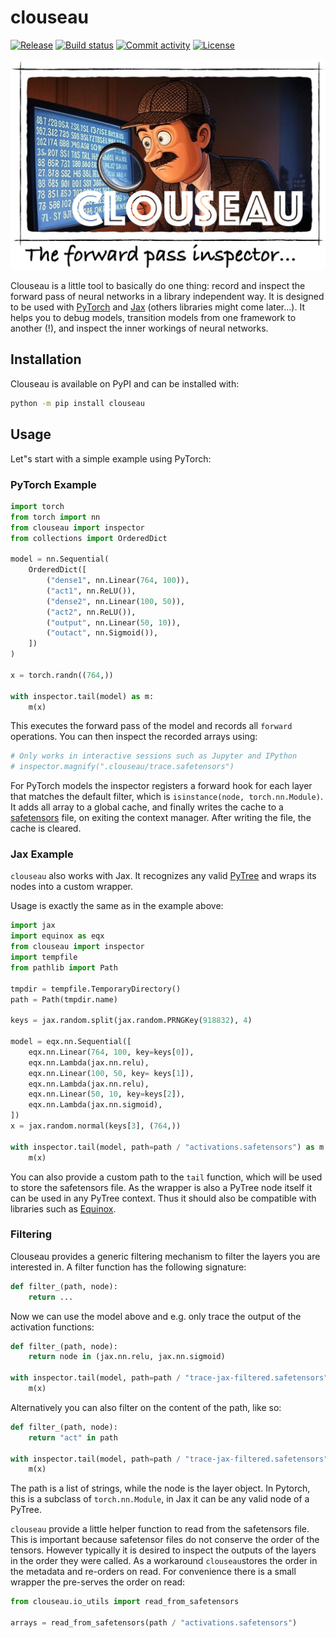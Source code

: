 # clouseau

[![Release](https://img.shields.io/github/v/release/adonath/clouseau)](https://img.shields.io/github/v/release/adonath/clouseau)
[![Build status](https://img.shields.io/github/actions/workflow/status/adonath/clouseau/main.yml?branch=main)](https://github.com/adonath/clouseau/actions/workflows/main.yml?query=branch%3Amain)
[![Commit activity](https://img.shields.io/github/commit-activity/m/adonath/clouseau)](https://img.shields.io/github/commit-activity/m/adonath/clouseau)
[![License](https://img.shields.io/github/license/adonath/clouseau)](https://img.shields.io/github/license/adonath/clouseau)

![clouseau-banner](_static/clouseau-banner.jpg)

Clouseau is a little tool to basically do one thing: record and inspect the forward pass
of neural networks in a library independent way. It is designed to be used with [PyTorch](https://pytorch.org/)
and [Jax](https://docs.jax.dev/) (others libraries might come later...).
It helps you to debug models, transition models from one framework to another (!),
and inspect the inner workings of neural networks.

## Installation

Clouseau is available on PyPI and can be installed with:

```bash
python -m pip install clouseau
```

## Usage

Let"s start with a simple example using PyTorch:

### PyTorch Example

```python
import torch
from torch import nn
from clouseau import inspector
from collections import OrderedDict

model = nn.Sequential(
    OrderedDict([
        ("dense1", nn.Linear(764, 100)),
        ("act1", nn.ReLU()),
        ("dense2", nn.Linear(100, 50)),
        ("act2", nn.ReLU()),
        ("output", nn.Linear(50, 10)),
        ("outact", nn.Sigmoid()),
    ])
)

x = torch.randn((764,))

with inspector.tail(model) as m:
    m(x)
```

This executes the forward pass of the model and records all `forward` operations. You can then inspect the recorded arrays using:

```python
# Only works in interactive sessions such as Jupyter and IPython
# inspector.magnify(".clouseau/trace.safetensors")
```

For PyTorch models the inspector registers a forward hook for each layer that matches the default filter, which is
`isinstance(node, torch.nn.Module)`. It adds all array to a global cache, and finally writes the cache
to a [safetensors]() file, on exiting the context manager. After writing the file, the cache is cleared.

### Jax Example

`clouseau` also works with Jax. It recognizes any valid [PyTree](https://docs.jax.dev/en/latest/pytrees.html) and wraps
its nodes into a custom wrapper.

Usage is exactly the same as in the example above:

```python
import jax
import equinox as eqx
from clouseau import inspector
import tempfile
from pathlib import Path

tmpdir = tempfile.TemporaryDirectory()
path = Path(tmpdir.name)

keys = jax.random.split(jax.random.PRNGKey(918832), 4)

model = eqx.nn.Sequential([
    eqx.nn.Linear(764, 100, key=keys[0]),
    eqx.nn.Lambda(jax.nn.relu),
    eqx.nn.Linear(100, 50, key= keys[1]),
    eqx.nn.Lambda(jax.nn.relu),
    eqx.nn.Linear(50, 10, key=keys[2]),
    eqx.nn.Lambda(jax.nn.sigmoid),
])
x = jax.random.normal(keys[3], (764,))

with inspector.tail(model, path=path / "activations.safetensors") as m:
    m(x)
```

You can also provide a custom path to the `tail` function, which will be used to store the safetensors file.
As the wrapper is also a PyTree node itself it can be used in any PyTree context. Thus it should also be compatible
with libraries such as [Equinox](https://docs.kidger.site/equinox/).

### Filtering

Clouseau provides a generic filtering mechanism to filter the layers you are interested in. A filter function
has the following signature:

```python
def filter_(path, node):
    return ...
```

Now we can use the model above and e.g. only trace the output of the activation functions:

```python
def filter_(path, node):
    return node in (jax.nn.relu, jax.nn.sigmoid)

with inspector.tail(model, path=path / "trace-jax-filtered.safetensors", filter_=filter_) as m:
    m(x)
```

Alternatively you can also filter on the content of the path, like so:

```python
def filter_(path, node):
    return "act" in path

with inspector.tail(model, path=path / "trace-jax-filtered.safetensors", filter_=filter_) as m:
    m(x)

```

The path is a list of strings, while the node is the layer object. In Pytorch, this is a subclass
of `torch.nn.Module`, in Jax it can be any valid node of a PyTree.

`clouseau` provide a little helper function to read from the safetensors file. This is important because
safetensor files do not conserve the order of the tensors. However typically it is desired to inspect
the outputs of the layers in the order they were called. As a workaround `clouseau`stores the order
in the metadata and re-orders on read. For convenience there is a small wrapper the pre-serves the order
on read:

```python
from clouseau.io_utils import read_from_safetensors

arrays = read_from_safetensors(path / "activations.safetensors")
```
